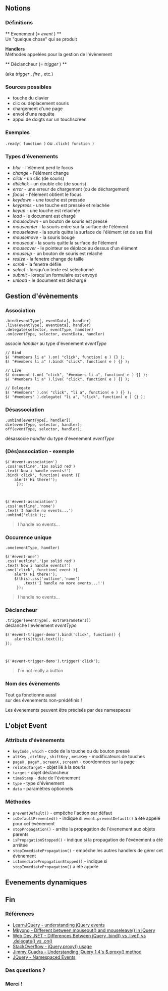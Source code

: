 ## Notions

### Définitions

** Evenement (= _event_ ) **   
Un "quelque chose" qui se produit

**Handlers**   
Méthodes appelées pour la gestion de l'évènement

** Déclancheur (= _trigger_ ) **

(aka _trigger_ , _fire_ , etc.)

### Sources possibles

  * touche du clavier
  * clic ou déplacement souris
  * chargement d'une page
  * envoi d'une requête
  * appui de doigts sur un touchscreen

### Exemples

`.ready( function )` ou `.click( function )`

### Types d'évenements

  * _blur_ - l'élément perd le focus 
  * _change_ - l'élément change 
  * _click_ - un clic (de souris) 
  * _dblclick_ - un double clic (de souris) 
  * _error_ - une erreur de chargement (ou de déchargement) 
  * _focus_ - l'élement obtient le focus 
  * _keydown_ - une touche est pressée 
  * _keypress_ - une touche est pressée et relachée 
  * _keyup_ - une touche est relachée 
  * _load_ - le document est chargé 
  * _mousedown_ - un bouton de souris est pressé 
  * _mouseenter_ - la souris entre sur la surface de l'élément 
  * _mouseleave_ - la souris quitte la surface de l'élément (et de ses fils) 
  * _mousemove_ - la souris bouge 
  * _mouseout_ - la souris quitte la surface de l'élement 
  * _mouseover_ - le pointeur se déplace au dessus d'un élément 
  * _mouseup_ - un bouton de souris est relaché 
  * _resize_ - la fenetre change de taille 
  * _scroll_ - la fenetre défile 
  * _select_ - lorsqu'un texte est selectionné 
  * _submit_ - lorsqu'un formulaire est envoyé 
  * _unload_ - le document est déchargé 

## Gestion d'évènements

### Association

`.bind(eventType[, eventData], handler)`  
`.live(eventType[, eventData], handler)`  
`.delegate(selector, eventType, handler)`  
`.on(eventType, selector, eventData, handler)`

associe _handler_ au type d'évenement _eventType_

    
    
    // Bind
    $( "#members li a" ).on( "click", function( e ) {} );
    $( "#members li a" ).bind( "click", function( e ) {} );
    
    // Live
    $( document ).on( "click", "#members li a", function( e ) {} );
    $( "#members li a" ).live( "click", function( e ) {} );
    
    // Delegate
    $( "#members" ).on( "click", "li a", function( e ) {} );
    $( "#members" ).delegate( "li a", "click", function( e ) {} );
                

### Désassociation

`.unbind(eventType[, handler])`  
`die(eventType, selector, handler);`  
`off(eventType, selector, handler);`

désassocie _handler_ du type d'évenement _eventType_

### (Dés)association - exemple

    
    
    $('#event-association')
    .css('outline','1px solid red')
    .text('Now i handle events!')
    .bind('click', function( event ){
    	alert('Hi there!');
    	 });
                
    
    
    $('#event-association')
    .css('outline','none')
    .text('I handle no events...')
    .unbind('click');;
                

> I handle no events...

### Occurence unique

`.one(eventType, handler)`

    
    
    $('#event-one')
    .css('outline','1px solid red')
    .text('Now i handle events!')
    .one('click', function( event ){
    	alert('Hi there!');
    	$(this).css('outline','none')
    		.text('I handle no more events...!')
    	 });
                

> I handle no events...

### Déclancheur

`.trigger(eventType[, extraParameters])`  
déclanche l'évènement _eventType_

    
    
    $('#event-trigger-demo').bind('click', function() {
    	alert($(this).text());
    });
                
    
    
    $('#event-trigger-demo').trigger('click');
                

> I'm not really a button

### Nom des évènements

Tout ça fonctionne aussi  
sur des évenements non-prédéfinis !

  

Les évenements peuvent être précisés par des namespaces

## L'objet Event

### Attributs d'évènements

  * `keyCode` , `which` - code de la touche ou du bouton pressé 
  * `altKey` , `ctrlKey` , `shiftKey` , `metaKey` - modificateurs de touches 
  * `pageX` , `pageY` , `screenX` , `screenY` - coordonnées sur la page 
  * `relatedTarget` - objet lié à la souris 
  * `target` - objet déclancheur 
  * `timeStamp` - date de l'évènement 
  * `type` - type d'évènement 
  * `data` - paramètres optionnels 

### Méthodes

  * `preventDefault()` \- empêche l'action par défaut 
  * `isDefaultPrevented()` \- indique si `event.preventDefault()` a été appelé pour cet évènement 
  * `stopPropagation()` \- arrête la propagation de l'évenement aux objets parents 
  * `isPropagationStopped()` \- indique si la propagation de l'évènement a été arrêtée 
  * `stopImmediatePropagation()` \- empêche les autres handlers de gérer cet évènement 
  * `isImmediatePropagationStopped()` \- indique si `stopImmediatePropagation()` a été appelé 

## Evenements dynamiques

## Fin

### Références

  * [ LearnJQuery - understanding jQuery events ](http://www.learnjquery.org/newsletter/Tutorial-3-jquery-events.html)
  * [ Mkyong - Different between mouseout() and mouseleave() in jQuery ](http://www.mkyong.com/jquery/different-between-mouseout-and-mouseleave-in-jquery/)
  * [ Web Dev .NET - Differences Between jQuery .bind() vs .live() vs .delegate() vs .on() ](http://www.elijahmanor.com/2012/02/differences-between-jquery-bind-vs-live.html)
  * [ StackOverflow - jQuery.proxy() usage ](http://stackoverflow.com/questions/3349380/jquery-proxy-usage)
  * [ Jimmy Cuadra - Understanding jQuery 1.4's $.proxy() method ](http://jimmycuadra.com/posts/understanding-jquery-14s-proxy-method)
  * [ JQuery - Namespaced Events ](http://docs.jquery.com/Namespaced_Events)

### Des questions ?

### Merci !

